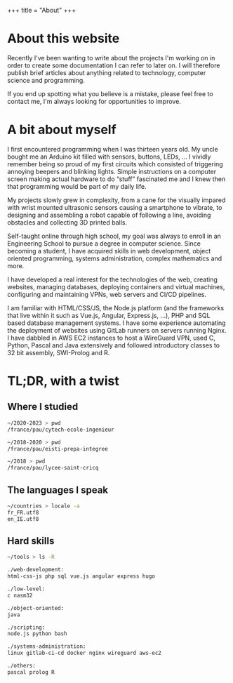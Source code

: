 +++
title = "About"
+++

# About this website
Recently I've been wanting to write about the projects I'm working on in order to create some documentation I can refer to later on. I will therefore publish brief articles about anything related to technology, computer science and programming.

If you end up spotting what you believe is a mistake, please feel free to contact me, I'm always looking for opportunities to improve.


# A bit about myself
I first encountered programming when I was thirteen years old. My uncle bought me an Arduino kit filled with sensors, buttons, LEDs, … I vividly remember being so proud of my first circuits which consisted of triggering annoying beepers and blinking lights. Simple instructions on a computer screen making actual hardware to do “stuff” fascinated me and I knew then that programming would be part of my daily life.

My projects slowly grew in complexity, from a cane for the visually impared with wrist mounted ultrasonic sensors causing a smartphone to vibrate, to designing and assembling a robot capable of following a line, avoiding obstacles and collecting 3D printed balls.

Self-taught online through high school, my goal was always to enroll in an Engineering School to pursue a degree in computer science. Since becoming a student, I have acquired skills in web development, object oriented programming, systems administration, complex mathematics and more.

I have developed a real interest for the technologies of the web, creating websites, managing databases, deploying containers and virtual machines, configuring and maintaining VPNs, web servers and CI/CD pipelines.

I am familiar with HTML/CSS/JS, the Node.js platform (and the frameworks that live within it such as Vue.js, Angular, Express.js, …), PHP and SQL based database management systems. I have some experience automating the deployment of websites using GitLab runners on servers running Nginx. I have dabbled in AWS EC2 instances to host a WireGuard VPN, used C, Python, Pascal and Java extensively and followed introductory classes to 32 bit assembly, SWI-Prolog and R.


# TL;DR, with a twist
## Where I studied
```bash
~/2020-2023 > pwd  
/france/pau/cytech-ecole-ingenieur

~/2018-2020 > pwd  
/france/pau/eisti-prepa-integree

~/2018 > pwd  
/france/pau/lycee-saint-cricq
```

## The languages I speak
```bash
~/countries > locale -a  
fr_FR.utf8  
en_IE.utf8
```

## Hard skills
```bash
~/tools > ls -R

./web-development:  
html-css-js php sql vue.js angular express hugo

./low-level:  
c nasm32

./object-oriented:  
java

./scripting:  
node.js python bash

./systems-administration:  
linux gitlab-ci-cd docker nginx wireguard aws-ec2

./others:  
pascal prolog R
```
